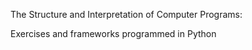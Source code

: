 The Structure and Interpretation of Computer Programs: 

Exercises and frameworks programmed in Python